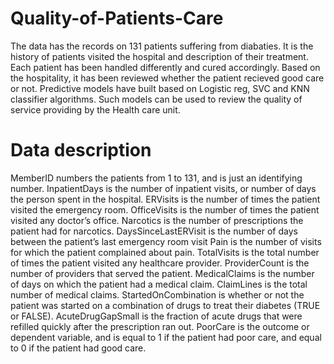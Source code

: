 # Quality-of-Patients-Care

The data has the records on 131 patients suffering from diabaties. It is the history of patients visited the hospital and description of their treatment. Each patient has been handled differently and cured accordingly. Based on the hospitality, it has been reviewed whether the patient recieved good care or not. Predictive models have built based on Logistic reg, SVC and KNN classifier algorithms. Such models can be used to review the quality of service providing by the Health care unit.

# Data description
MemberID numbers the patients from 1 to 131, and is just an identifying number.
InpatientDays is the number of inpatient visits, or number of days the person spent in the hospital.
ERVisits is the number of times the patient visited the emergency room.
OfficeVisits is the number of times the patient visited any doctor’s office.
Narcotics is the number of prescriptions the patient had for narcotics.
DaysSinceLastERVisit is the number of days between the patient’s last emergency room visit 
Pain is the number of visits for which the patient complained about pain.
TotalVisits is the total number of times the patient visited any healthcare provider.
ProviderCount is the number of providers that served the patient.
MedicalClaims is the number of days on which the patient had a medical claim.
ClaimLines is the total number of medical claims.
StartedOnCombination is whether or not the patient was started on a combination of drugs to treat their diabetes (TRUE or FALSE).
AcuteDrugGapSmall is the fraction of acute drugs that were refilled quickly after the prescription ran out.
PoorCare is the outcome or dependent variable, and is equal to 1 if the patient had poor care, and equal to 0 if the patient had good care.
